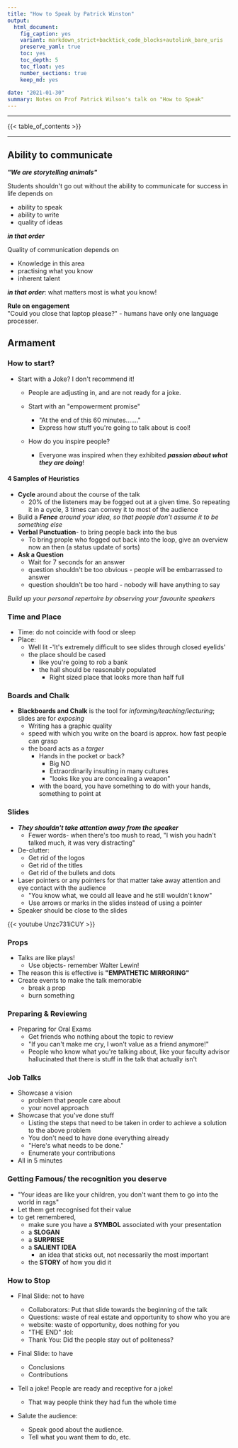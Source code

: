 ```yaml
---
title: "How to Speak by Patrick Winston"
output: 
  html_document:
    fig_caption: yes
    variant: markdown_strict+backtick_code_blocks+autolink_bare_uris
    preserve_yaml: true
    toc: yes
    toc_depth: 5
    toc_float: yes
    number_sections: true
    keep_md: yes
    
date: "2021-01-30"
summary: Notes on Prof Patrick Wilson's talk on "How to Speak"
---
```


***   

{{< table_of_contents >}}  
 

*** 

## Ability to communicate

***"We are storytelling animals"***

Students shouldn't go out without the ability to communicate for success in life depends on 
+ ability to speak
+ ability to write
+ quality of ideas

***in that order***

Quality of communication  depends on 
+ Knowledge in this area
+ practising what you know
+ inherent talent

***in that order***: what matters most is what you know!

**Rule on engagement**     
"Could you close that laptop please?" -  humans have only one language processer.

## Armament

### How to start?

- Start with a Joke? I don't recommend it!
  - People are adjusting in, and are not ready for a joke.
  - Start with an "empowerment promise"
    - "At the end of this 60 minutes......."
    - Express how stuff you're going to talk about is cool! 
  
  - How do you inspire people?
    - Everyone was inspired when they exhibited ***passion about what they are doing***!
    
#### 4 Samples of Heuristics
  - **Cycle** around about the course of the talk 
    - 20% of the listeners may be fogged out at a given time. So repeating it in a cycle, 3 times can convey it to most of the audience
  - Build a ***Fence*** *around your idea, so that people don't assume it to be something else*
  - **Verbal Punctuation**- to bring people back into the bus
    - To bring prople who fogged out back into the loop, give an overview now an then (a status update of sorts)
  - **Ask a Question**
    - Wait for 7 seconds for an answer
    - question shouldn't be too obvious - people will be embarrassed to answer
    - question shouldn't be too hard - nobody will have anything to say

*Build up your personal repertoire by observing your favourite speakers*

### Time and Place
- Time: do not coincide with food or sleep
- Place: 
  - Well lit
    -'It's extremely difficult to see slides through closed eyelids'
  - the place should be cased
    - like you're going to rob a bank
    - the hall should be reasonably populated
      - Right sized place that looks more than half full

### Boards and Chalk
- **Blackboards and Chalk** is the tool for *informing/teaching/lecturing*; slides are for *exposing*
  - Writing has a graphic quality
  - speed with which you write on the board is approx. how fast people can grasp
  - the board acts as a *targer*
    - Hands in the pocket or back?
      - Big NO
      - Extraordinarily insulting in many cultures
      - "looks like you are concealing a weapon"
    - with the board, you have something to do with your hands, something to point at

### Slides
  - ***They shouldn't take attention away from the speaker***
    - Fewer words- when there's too mush to read, "I wish you hadn't talked much, it was very distracting"
  - De-clutter:
    - Get rid of the logos
    - Get rid of the titles
    - Get rid of the bullets and dots
  - Laser pointers or any pointers for that matter take away attention and eye contact with the audience
    - "You know what, we could all leave and he still wouldn't know"
    - Use arrows or marks in the slides instead of using a pointer
  - Speaker should be close to the slides


{{< youtube Unzc731iCUY >}}

### Props
- Talks are like plays!
  - Use objects- remember Walter Lewin!
- The reason this is effective is **"EMPATHETIC MIRRORING"**
- Create events to make the talk memorable
  - break a prop
  - burn something

    
### Preparing & Reviewing
- Preparing for Oral Exams
    - Get friends who nothing about the topic to review
    - "If you can't make me cry, I won't value as a friend anymore!"
    - People who know what you're talking about, like your faculty advisor hallucinated that there is stuff in the talk that actually isn't


### Job Talks
- Showcase a vision
  - problem that people care about
  - your novel approach
- Showcase that you've done stuff 
  - Listing the steps that need to be taken in order to achieve a solution to the above problem
  - You don't need to have done everything already
  - "Here's what needs to be done."
  - Enumerate your contributions
- All in 5 minutes

### Getting Famous/ the recognition you deserve
- "Your ideas are like your children, you don't want them to go into the world in rags"
- Let them get recognised fot their value
- to get remembered, 
  - make sure you have a **SYMBOL** associated with your presentation
  - a **SLOGAN**
  - a **SURPRISE**
  - a **SALIENT IDEA**
    - an idea that sticks out, not necessarily the most important
  - the **STORY** of how you did it
  
### How to Stop
- FInal Slide: not to have
  - Collaborators: Put that slide towards the beginning of the talk
  - Questions: waste of real estate and opportunity to show who you are
  - website: waste of opportunity, does nothing for you
  - "THE END" :lol:
  - Thank You: Did the people stay out of politeness?
  
- Final Slide: to have
  - Conclusions
  - Contributions

- Tell a joke! People are ready and receptive for a joke!
  - That way people think they had fun the whole time
- Salute the audience: 
  - Speak good about the audience.
  - Tell what you want them to do, etc.
  


